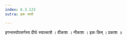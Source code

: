 ```yaml
---
index: 6.3.123
sutra: इकः काशे

---
```

 इगन्तस्योपसर्गस्य दीर्घः स्यात्काशे । वीकाशः । नीकाशः । इकः किम् । प्रकाशः ॥